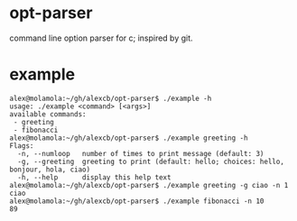# opt-parser
command line option parser for c; inspired by git.

# example

    alex@molamola:~/gh/alexcb/opt-parser$ ./example -h
    usage: ./example <command> [<args>]
    available commands:
     - greeting
     - fibonacci
    alex@molamola:~/gh/alexcb/opt-parser$ ./example greeting -h
    Flags:
      -n, --numloop   number of times to print message (default: 3)
      -g, --greeting  greeting to print (default: hello; choices: hello, bonjour, hola, ciao)
      -h, --help      display this help text
    alex@molamola:~/gh/alexcb/opt-parser$ ./example greeting -g ciao -n 1
    ciao
    alex@molamola:~/gh/alexcb/opt-parser$ ./example fibonacci -n 10
    89
    
